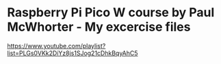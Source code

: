 # Raspberry Pi Pico W course by Paul McWhorter - My excercise files

https://www.youtube.com/playlist?list=PLGs0VKk2DiYz8js1SJog21cDhkBqyAhC5




